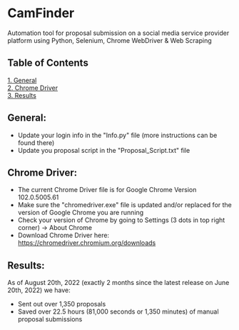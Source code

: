 # CamFinder
Automation tool for proposal submission on a social media service provider platform using Python, Selenium, Chrome WebDriver & Web Scraping

## Table of Contents
[1. General](#General)  
[2. Chrome Driver](#Chrome-Driver)  
[3. Results](#Results)

## General:
  - Update your login info in the "Info.py" file (more instructions can be found there)
  - Update you proposal script in the "Proposal_Script.txt" file

## Chrome Driver:
  - The current Chrome Driver file is for Google Chrome Version 102.0.5005.61
  - Make sure the "chromedriver.exe" file is updated and/or replaced for the version of Google Chrome you are running
  - Check your version of Chrome by going to Settings (3 dots in top right corner) -> About Chrome
  - Download Chrome Driver here: https://chromedriver.chromium.org/downloads

## Results:
As of August 20th, 2022 (exactly 2 months since the latest release on June 20th, 2022) we have:
- Sent out over 1,350 proposals
- Saved over 22.5 hours (81,000 seconds or 1,350 minutes) of manual proposal submissions
